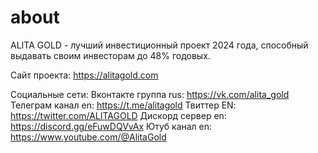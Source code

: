 # about
ALITA GOLD - лучший инвестиционный проект 2024 года, способный выдавать своим инвесторам до 48% годовых.

Сайт проекта: https://alitagold.com

Социальные сети:
Вконтакте группа rus: https://vk.com/alita_gold 
Телеграм канал en: https://t.me/alitagold 
Твиттер EN: https://twitter.com/ALITAGOLD 
Дискорд сервер en: https://discord.gg/eFuwDQVvAx 
Ютуб канал en: https://www.youtube.com/@AlitaGold
